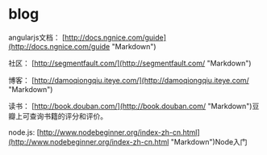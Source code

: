 # blog
angularjs文档：
[http://docs.ngnice.com/guide](http://docs.ngnice.com/guide "Markdown")

社区：
[http://segmentfault.com/](http://segmentfault.com/ "Markdown")

博客：
[http://damoqiongqiu.iteye.com/](http://damoqiongqiu.iteye.com/ "Markdown")

读书：
[http://book.douban.com/](http://book.douban.com/ "Markdown")豆瓣上可查询书籍的评分和评价。

node.js:
[http://www.nodebeginner.org/index-zh-cn.html](http://www.nodebeginner.org/index-zh-cn.html "Markdown")Node入门

